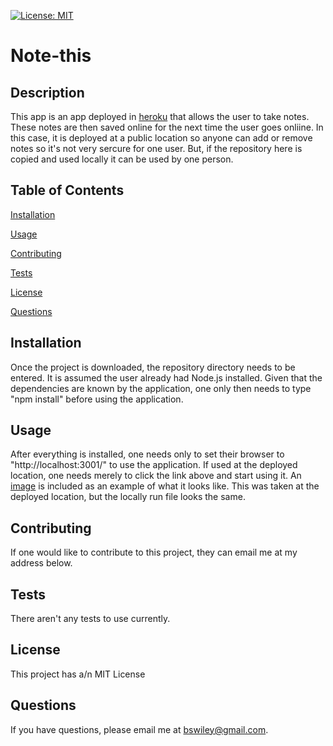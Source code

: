 [![License: MIT](https://img.shields.io/badge/License-MIT-yellow.svg)](https://opensource.org/licenses/MIT)
# Note-this



## Description
This app is an app deployed in [heroku](https://dry-oasis-66126.herokuapp.com/) that allows the user to take notes.  These notes are then saved online for the next time the user goes onliine.  In this case, it is deployed at a public location so anyone can add or remove notes so it's not very sercure for one user.  But, if the repository here is copied and used locally it can be used by one person. 

## Table of Contents

[Installation](#Installation)

[Usage](#Usage)

[Contributing](#Contributing)

[Tests](#Tests)

[License](#License)

[Questions](#Questions)


## Installation
Once the project is downloaded, the repository directory needs to be entered. It is assumed the user already had Node.js installed.  Given that the dependencies are known by the application, one only then needs to type "npm install" before using the application.  

## Usage
After everything is installed, one needs only to set their browser to "http://localhost:3001/" to use the application.  If used at the deployed location, one needs merely to click the link above and start using it. An [image](./images/image.png) is included as an example of what it looks like.  This was taken at the deployed location, but the locally run file looks the same.  

## Contributing
If one would like to contribute to this project, they can email me at my  address below. 

## Tests
There aren't any tests to use currently. 

## License
This project has a/n MIT License

## Questions
If you have questions, please email me at bswiley@gmail.com.



